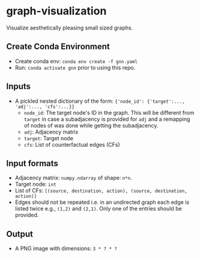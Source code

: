 # graph-visualization
Visualize aesthetically pleasing small sized graphs.

## Create Conda Environment
- Create conda env: `conda env create -f gnn.yaml`
- Run: `conda activate gnn` prior to using this repo.

## Inputs
- A pickled nested dictionary of the form: `{'node_id': {'target':..., 'adj':..., 'cfs':...}}`
    - `node_id`: The target node's ID in the graph. This will be different from `target` in case a subadjacency is provided for `adj` and a remapping of nodes of was done while getting the subadjacency.
    - `adj`: Adjacency matrix
    - `target`: Target node
    - `cfs`: List of counterfactual edges (CFs)

## Input formats
- Adjacency matrix: `numpy.ndarray` of shape: `n*n`.
- Target node: `int`
- List of CFs: `[(source, destination, action), (source, destination, action)]`
- Edges should not be repeated i.e. in an undirected graph each edge is listed twice e.g., `(1,2)` and `(2,1)`. Only one of the entries should be provided.

## Output
- A PNG image with dimensions: `3 * ? * ?`
